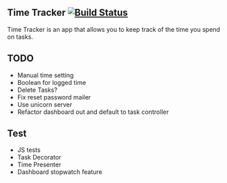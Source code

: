 
Time Tracker [![Build Status](https://travis-ci.org/bahelms/time_tracker.svg?branch=master)](https://travis-ci.org/bahelms/time_tracker)
----

Time Tracker is an app that allows you to keep track of the time you spend on 
tasks.


TODO
----
* Manual time setting
* Boolean for logged time
* Delete Tasks?
* Fix reset password mailer
* Use unicorn server
* Refactor dashboard out and default to task controller


Test
----
* JS tests
* Task Decorator
* Time Presenter
* Dashboard stopwatch feature
